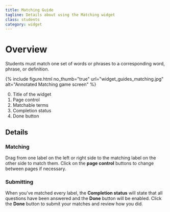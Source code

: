 ```yaml
---
title: Matching Guide
tagline: Details about using the Matching widget
class: students
category: widget
---
```

# Overview
Students must match one set of words or phrases to a corresponding word, phrase, or definition.

{% include figure.html
	no_thumb="true"
	url="widget_guides_matching.jpg"
	alt="Annotated Matching game screen"
%}

0. Title of the widget
0. Page control
0. Matchable terms
0. Completion status
0. Done button

## Details

### Matching

Drag from one label on the left or right side to the matching label on the other side to match them. Click on the **page control** buttons to change between pages if necessary.

### Submitting

When you've matched every label, the **Completion status** will state that all questions have been answered and the **Done** button will be enabled. Click the **Done** button to submit your matches and review how you did.
